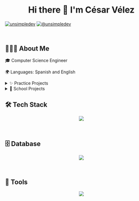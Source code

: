 <h1 align="center">Hi there 👋 I'm César Vélez</h1>
<p align="left">
<a href="https://linkedin.com/in/cesarvelez" target="blank"><img align="center" src="https://img.shields.io/badge/LinkedIn-0077B5?style=for-the-badge&logo=linkedin&logoColor=white" alt="unsimpledev"/></a>
<a href = "mailto:cesar.velez01@proton.me" target="blank"><img align="center" src="https://img.shields.io/badge/ProtonMail-8B89CC?style=for-the-badge&logo=protonmail&logoColor=white" alt="@unsimpledev"  /></a>
  </p>
<br>
<h2>👨🏻‍💻 About Me</h2>
<p>🎓 Computer Science Engineer</p>
<p>🌍 Languages: Spanish and English</p>
<details>
<summary>✨ Practice Projects</summary>
<li><a href="https://github.com/CesarVelez01/Js_Test_Projects" target="blank">Js Projects</a></li>
</details>
<details>
<summary>🏫 School Projects</summary>
<ul>
  <li><a href="https://github.com/CesarVelez01/BibliotecaCUT" target="blank">Library Web App</a></li>
  <li><a href="https://github.com/CesarVelez01/miniCompiladorJS" target="blank">Js Compiler</a></li>
</ul>
</details>
<h2>🛠 Tech Stack</h2>
<p align="center">
  <a href="https://skillicons.dev">
    <img src="https://skillicons.dev/icons?i=html,css,js,flask,git,github,bootstrap" />
  </a>
</p>
<br>
<h2>🗄️ Database</h2>
<p align="center">
  <a href="https://skillicons.dev">
    <img src="https://skillicons.dev/icons?i=mysql,postgres,firebase" />
  </a>
</p>
<br>
<h2>🧰 Tools</h2>
<p align="center">
  <a href="https://skillicons.dev">
    <img src="https://skillicons.dev/icons?i=visualstudio,vscode,windows" />
  </a>
</p>
<br>
